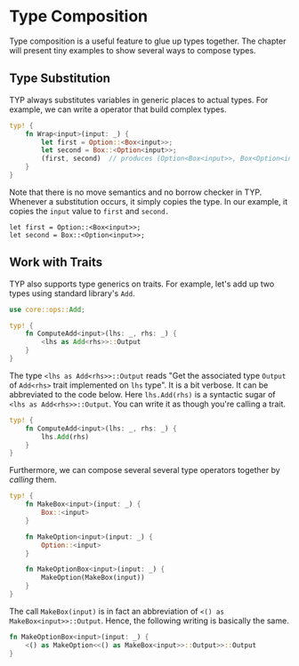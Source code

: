 # Type Composition

Type composition is a useful feature to glue up types together.
The chapter will present tiny examples to show several ways to compose types.

## Type Substitution

TYP always substitutes variables in generic places to actual types.
For example, we can write a operator that build complex types.

```rust
typ! {
    fn Wrap<input>(input: _) {
        let first = Option::<Box<input>>;
        let second = Box::<Option<input>>;
        (first, second)  // produces (Option<Box<input>>, Box<Option<input>>)
    }
}
```

Note that there is no move semantics and no borrow checker in TYP. Whenever a substitution occurs, it simply copies the type.
In our example, it copies the `input` value to `first` and `second.`

```
let first = Option::<Box<input>>;
let second = Box::<Option<input>>;
```

## Work with Traits

TYP also supports type generics on traits. For example, let's add up two types using standard library's `Add`.

```rust
use core::ops::Add;

typ! {
    fn ComputeAdd<input>(lhs: _, rhs: _) {
        <lhs as Add<rhs>>::Output
    }
}
```

The type `<lhs as Add<rhs>>::Output` reads "Get the associated type `Output` of `Add<rhs>` trait implemented on `lhs` type". It is a bit verbose.
It can be abbreviated to the code below. Here `lhs.Add(rhs)` is a syntactic sugar of `<lhs as Add<rhs>>::Output`. You can write it as though you're calling a trait.

```rust
typ! {
    fn ComputeAdd<input>(lhs: _, rhs: _) {
        lhs.Add(rhs)
    }
}
```

Furthermore, we can compose several several type operators together by _calling_ them.

```rust
typ! {
    fn MakeBox<input>(input: _) {
        Box::<input>
    }

    fn MakeOption<input>(input: _) {
        Option::<input>
    }

    fn MakeOptionBox<input>(input: _) {
        MakeOption(MakeBox(input))
    }
}
```

The call `MakeBox(input)` is in fact an abbreviation of `<() as MakeBox<input>>::Output`.
Hence, the following writing is basically the same.

```rust
fn MakeOptionBox<input>(input: _) {
    <() as MakeOption<<() as MakeBox<input>>::Output>>::Output
}
```
